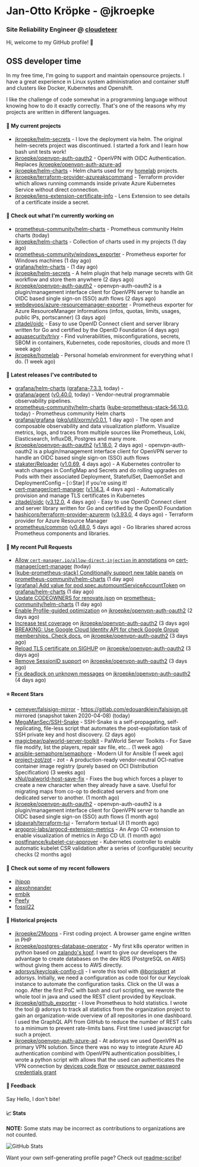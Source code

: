 # Jan-Otto Kröpke - @jkroepke
### Site Reliability Engineer @ [cloudeteer](https://cloudeteer.de/)

Hi, welcome to my GitHub profile! 👋

## OSS developer time
In my free time, I'm going to support and maintain opensource projects. I have a great experience in Linux system administration and container stuff and clusters like Docker, Kubernetes and Openshift.

I like the challenge of code somewhat in a programming language without knowing how to do it exactly correctly. That's one of the reasons why my projects are written in different languages.

#### 🌱 My current projects
- [jkroepke/helm-secrets](https://github.com/jkroepke/helm-secrets) - I love the deployment via helm. The original helm-secrets project was discontinued. I started a fork and I learn how bash unit tests work!
- [jkroepke/openvpn-auth-oauth2](https://github.com/jkroepke/openvpn-auth-oauth2) - OpenVPN with OIDC Authentication. Replaces  [jkroepke/openvpn-auth-azure-ad](https://github.com/jkroepke/openvpn-auth-azure-ad) 
- [jkroepke/helm-charts](https://github.com/jkroepke/helm-charts) - Helm charts used for my [homelab](https://github.com/jkroepke/homelab) projects.
- [jkroepke/terraform-provider-azureakscommand](https://github.com/jkroepke/terraform-provider-azureakscommand) - Terraform provider which allows running commands inside private Azure Kubernetes Service without direct connection.
- [jkroepke/lens-extension-certificate-info](https://github.com/jkroepke/lens-extension-certificate-info) - Lens Extension to see details of a certificate inside a secret.

#### 👷 Check out what I'm currently working on

- [prometheus-community/helm-charts](https://github.com/prometheus-community/helm-charts) - Prometheus community Helm charts (today)
- [jkroepke/helm-charts](https://github.com/jkroepke/helm-charts) - Collection of charts used in my projects (1 day ago)
- [prometheus-community/windows_exporter](https://github.com/prometheus-community/windows_exporter) - Prometheus exporter for Windows machines (1 day ago)
- [grafana/helm-charts](https://github.com/grafana/helm-charts) -  (1 day ago)
- [jkroepke/helm-secrets](https://github.com/jkroepke/helm-secrets) - A helm plugin that help manage secrets with Git workflow and store them anywhere (2 days ago)
- [jkroepke/openvpn-auth-oauth2](https://github.com/jkroepke/openvpn-auth-oauth2) - openvpn-auth-oauth2 is a plugin/management interface client for OpenVPN server to handle an OIDC based single sign-on (SSO) auth flows (2 days ago)
- [webdevops/azure-resourcemanager-exporter](https://github.com/webdevops/azure-resourcemanager-exporter) - Prometheus exporter for Azure ResourceManager informations (infos, quotas, limits, usages, public IPs, portscanner) (3 days ago)
- [zitadel/oidc](https://github.com/zitadel/oidc) - Easy to use OpenID Connect client and server library written for Go and certified by the OpenID Foundation (4 days ago)
- [aquasecurity/trivy](https://github.com/aquasecurity/trivy) - Find vulnerabilities, misconfigurations, secrets, SBOM in containers, Kubernetes, code repositories, clouds and more (1 week ago)
- [jkroepke/homelab](https://github.com/jkroepke/homelab) - Personal homelab environment for everything what I do. (1 week ago)

#### 🔭 Latest releases I've contributed to

- [grafana/helm-charts](https://github.com/grafana/helm-charts) ([grafana-7.3.3](https://github.com/grafana/helm-charts/releases/tag/grafana-7.3.3), today) - 
- [grafana/agent](https://github.com/grafana/agent) ([v0.40.0](https://github.com/grafana/agent/releases/tag/v0.40.0), today) - Vendor-neutral programmable observability pipelines.
- [prometheus-community/helm-charts](https://github.com/prometheus-community/helm-charts) ([kube-prometheus-stack-56.13.0](https://github.com/prometheus-community/helm-charts/releases/tag/kube-prometheus-stack-56.13.0), today) - Prometheus community Helm charts
- [grafana/grafana](https://github.com/grafana/grafana) ([pkg/util/xorm/v0.0.1](https://github.com/grafana/grafana/releases/tag/pkg/util/xorm/v0.0.1), 1 day ago) - The open and composable observability and data visualization platform. Visualize metrics, logs, and traces from multiple sources like Prometheus, Loki, Elasticsearch, InfluxDB, Postgres and many more. 
- [jkroepke/openvpn-auth-oauth2](https://github.com/jkroepke/openvpn-auth-oauth2) ([v1.18.0](https://github.com/jkroepke/openvpn-auth-oauth2/releases/tag/v1.18.0), 2 days ago) - openvpn-auth-oauth2 is a plugin/management interface client for OpenVPN server to handle an OIDC based single sign-on (SSO) auth flows
- [stakater/Reloader](https://github.com/stakater/Reloader) ([v1.0.69](https://github.com/stakater/Reloader/releases/tag/v1.0.69), 4 days ago) - A Kubernetes controller to watch changes in ConfigMap and Secrets and do rolling upgrades on Pods with their associated Deployment, StatefulSet, DaemonSet and DeploymentConfig – [✩Star] if you&#39;re using it!
- [cert-manager/cert-manager](https://github.com/cert-manager/cert-manager) ([v1.14.3](https://github.com/cert-manager/cert-manager/releases/tag/v1.14.3), 4 days ago) - Automatically provision and manage TLS certificates in Kubernetes
- [zitadel/oidc](https://github.com/zitadel/oidc) ([v3.12.0](https://github.com/zitadel/oidc/releases/tag/v3.12.0), 4 days ago) - Easy to use OpenID Connect client and server library written for Go and certified by the OpenID Foundation
- [hashicorp/terraform-provider-azurerm](https://github.com/hashicorp/terraform-provider-azurerm) ([v3.93.0](https://github.com/hashicorp/terraform-provider-azurerm/releases/tag/v3.93.0), 4 days ago) - Terraform provider for Azure Resource Manager
- [prometheus/common](https://github.com/prometheus/common) ([v0.48.0](https://github.com/prometheus/common/releases/tag/v0.48.0), 5 days ago) - Go libraries shared across Prometheus components and libraries.

#### 🔨 My recent Pull Requests

- [Allow `cert-manager.io/allow-direct-injection` in annotations](https://github.com/cert-manager/cert-manager/pull/6801) on [cert-manager/cert-manager](https://github.com/cert-manager/cert-manager) (today)
- [[kube-prometheus-stack] Conditionally support new table panels](https://github.com/prometheus-community/helm-charts/pull/4297) on [prometheus-community/helm-charts](https://github.com/prometheus-community/helm-charts) (1 day ago)
- [[grafana] Add value for pod.spec.automountServiceAccountToken](https://github.com/grafana/helm-charts/pull/2991) on [grafana/helm-charts](https://github.com/grafana/helm-charts) (1 day ago)
- [Update CODEOWNERS for renovate.json](https://github.com/prometheus-community/helm-charts/pull/4293) on [prometheus-community/helm-charts](https://github.com/prometheus-community/helm-charts) (1 day ago)
- [Enable Profile-guided optimization](https://github.com/jkroepke/openvpn-auth-oauth2/pull/198) on [jkroepke/openvpn-auth-oauth2](https://github.com/jkroepke/openvpn-auth-oauth2) (2 days ago)
- [Increase test coverage](https://github.com/jkroepke/openvpn-auth-oauth2/pull/197) on [jkroepke/openvpn-auth-oauth2](https://github.com/jkroepke/openvpn-auth-oauth2) (3 days ago)
- [BREAKING: Use Google Cloud Identity API for check Google Group memberships. Check docs.](https://github.com/jkroepke/openvpn-auth-oauth2/pull/196) on [jkroepke/openvpn-auth-oauth2](https://github.com/jkroepke/openvpn-auth-oauth2) (3 days ago)
- [Reload TLS certificate on SIGHUP](https://github.com/jkroepke/openvpn-auth-oauth2/pull/194) on [jkroepke/openvpn-auth-oauth2](https://github.com/jkroepke/openvpn-auth-oauth2) (3 days ago)
- [Remove SessionID support](https://github.com/jkroepke/openvpn-auth-oauth2/pull/193) on [jkroepke/openvpn-auth-oauth2](https://github.com/jkroepke/openvpn-auth-oauth2) (3 days ago)
- [Fix deadlock on unknown messages](https://github.com/jkroepke/openvpn-auth-oauth2/pull/192) on [jkroepke/openvpn-auth-oauth2](https://github.com/jkroepke/openvpn-auth-oauth2) (4 days ago)

#### ⭐ Recent Stars

- [cemeyer/falsisign-mirror](https://github.com/cemeyer/falsisign-mirror) - https://gitlab.com/edouardklein/falsisign.git mirrored (snapshot taken 2020-04-08) (today)
- [MegaManSec/SSH-Snake](https://github.com/MegaManSec/SSH-Snake) - SSH-Snake is a self-propagating, self-replicating, file-less script that automates the post-exploitation task of SSH private key and host discovery. (2 days ago)
- [magicbear/palworld-server-toolkit](https://github.com/magicbear/palworld-server-toolkit) - PalWorld Server Toolkits - For Save file modify, list the players, repair sav file, etc... (1 week ago)
- [ansible-semaphore/semaphore](https://github.com/ansible-semaphore/semaphore) - Modern UI for Ansible (1 week ago)
- [project-zot/zot](https://github.com/project-zot/zot) - zot - A production-ready vendor-neutral OCI-native container image registry (purely based on OCI Distribution Specification) (3 weeks ago)
- [xNul/palworld-host-save-fix](https://github.com/xNul/palworld-host-save-fix) - Fixes the bug which forces a player to create a new character when they already have a save. Useful for migrating maps from co-op to dedicated servers and from one dedicated server to another. (1 month ago)
- [jkroepke/openvpn-auth-oauth2](https://github.com/jkroepke/openvpn-auth-oauth2) - openvpn-auth-oauth2 is a plugin/management interface client for OpenVPN server to handle an OIDC based single sign-on (SSO) auth flows (1 month ago)
- [idoavrah/terraform-tui](https://github.com/idoavrah/terraform-tui) - Terraform textual UI (1 month ago)
- [argoproj-labs/argocd-extension-metrics](https://github.com/argoproj-labs/argocd-extension-metrics) - An Argo CD extension to enable visualization of metrics in Argo CD UI. (1 month ago)
- [postfinance/kubelet-csr-approver](https://github.com/postfinance/kubelet-csr-approver) - Kubernetes controller to enable automatic kubelet CSR validation after a series of (configurable) security checks (2 months ago)

#### 👯 Check out some of my recent followers

- [ihipop](https://github.com/ihipop)
- [alexohneander](https://github.com/alexohneander)
- [embik](https://github.com/embik)
- [Peefy](https://github.com/Peefy)
- [fossil22](https://github.com/fossil22)

#### 📜 Historical projects
- [jkroepke/2Moons](https://github.com/jkroepke/2Moons) - First coding project. A browser game engine written in PHP
- [jkroepke/postgres-database-operator](https://github.com/jkroepke/postgres-database-operator) - My first k8s operator written in python based on [zalando's kopf](https://github.com/zalando-incubator/kopf). I want to give our developers the advantage to create databases on the dev RDS (PostgreSQL on AWS) without giving them access to AWS directly.
- [adorsys/keycloak-config-cli](https://github.com/adorsys/keycloak-config-cli) - I wrote this tool with [@borisskert](https://github.com/borisskert) at adorsys. Initially, we need a configuration as code tool for our Keycloak instance to automate the configuration tasks. Click on the UI was a nogo. After the first PoC with bash and curl scripting, we rewrote the whole tool in java and used the REST client provided by Keycloak.
- [jkroepke/github_exporter](https://github.com/jkroepke/github_exporter) - I love Prometheus to hold statistics. I wrote the tool @ adorsys to track all statistics from the organization project to gain an organization-wide overview of all repositories in one dashboard. I used the GraphQL API from GitHub to reduce the number of REST calls to a minimum to prevent rate-limits bans. First time I used javascript for such a project.
- [jkroepke/openvpn-auth-azure-ad](https://github.com/jkroepke/openvpn-auth-azure-ad) - At adorsys we used OpenVPN as primary VPN solution. Since there was no way to integrate Azure AD authentication combind with OpenVPN authentication possiblities, I wrote a python script with allows that the used can authenticates the VPN connection by [devices code flow](https://docs.microsoft.com/en-us/azure/active-directory/develop/v2-oauth2-device-code) or [resource owner password credentials grant](https://docs.microsoft.com/en-us/azure/active-directory/develop/v2-oauth-ropc)

#### 💬 Feedback

Say Hello, I don't bite!

#### 📈 Stats

**NOTE:** Some stats may be incorrect as contributions to organizations
are not counted.

![GitHub Stats](https://github-readme-stats.vercel.app/api?username=jkroepke&count_private=false&theme=tokyonight&show_icons=true)

Want your own self-generating profile page? Check out [readme-scribe](https://github.com/muesli/readme-scribe)!
